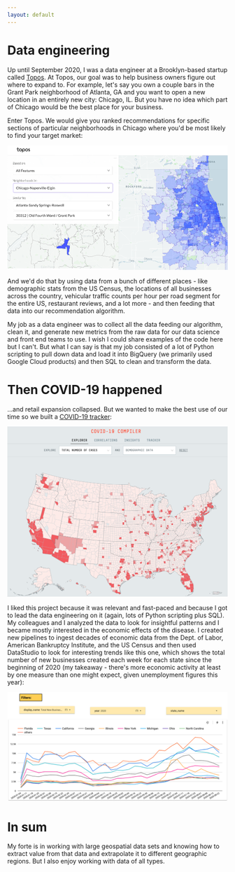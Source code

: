 ```yaml
---
layout: default
---
```


# Data engineering

Up until September 2020, I was a data engineer at a Brooklyn-based startup called [Topos](https://topos.com/). At Topos, our goal was to help business owners figure out where to expand to. For example, let's say you own a couple bars in the Grant Park neighborhood of Atlanta, GA and you want to open a new location in an entirely new city: Chicago, IL. But you have no idea which part of Chicago would be the best place for your business. 

Enter Topos. We would give you ranked recommendations for specific sections of particular neighborhoods in Chicago where you'd be most likely to find your target market:

![Neighborhoods in Chicago similar to Grant Park in Atlanta](https://github.com/seeess1/seeess1.github.io/raw/master/assets/images/atlanta-chicago.png)

And we'd do that by using data from a bunch of different places - like demographic stats from the US Census, the locations of all businesses across the country, vehicular traffic counts per hour per road segment for the entire US, restaurant reviews, and a lot more - and then feeding that data into our recommendation algorithm.

My job as a data engineer was to collect all the data feeding our algorithm, clean it, and generate new metrics from the raw data for our data science and front end teams to use. I wish I could share examples of the code here but I can't. But what I can say is that my job consisted of a lot of Python scripting to pull down data and load it into BigQuery (we primarily used Google Cloud products) and then SQL to clean and transform the data.

# Then COVID-19 happened

...and retail expansion collapsed. But we wanted to make the best use of our time so we built a [COVID-19 tracker](https://covid19.topos.com/):

![COVID-19 Tracker](https://github.com/seeess1/seeess1.github.io/raw/master/assets/images/covid.png)

I liked this project because it was relevant and fast-paced and because I got to lead the data engineering on it (again, lots of Python scripting plus SQL). My colleagues and I analyzed the data to look for insightful patterns and I became mostly interested in the economic effects of the disease. I created new pipelines to ingest decades of economic data from the Dept. of Labor, American Bankruptcy Institute, and the US Census and then used DataStudio to look for interesting trends like this one, which shows the total number of new businesses created each week for each state since the beginning of 2020 (my takeaway - there's more economic activity at least by one measure than one might expect, given unemployment figures this year):

![Business Filings](https://github.com/seeess1/seeess1.github.io/raw/master/assets/images/new-biz.png)

# In sum

My forte is in working with large geospatial data sets and knowing how to extract value from that data and extrapolate it to different geographic regions. But I also enjoy working with data of all types.